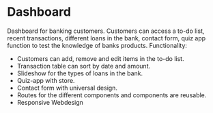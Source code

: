 # Dashboard
Dashboard for banking customers.  Customers can access a to-do list, recent transactions, different loans in the bank, contact form, quiz app function to test the knowledge of banks products. 
Functionality:
- Customers can add, remove and edit items in the to-do list.
- Transaction table can sort by date and amount.
- Slideshow for the types of loans in the bank.
- Quiz-app with store.
- Contact form with universal design.
- Routes for the different components and components are reusable.
- Responsive Webdesign
 
